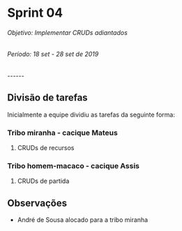 # Sprint 04

<h6>Objetivo: Implementar CRUDs adiantados</h6>
<h6>Período: 18 set - 28 set de 2019</h6>
------



## Divisão de tarefas

Inicialmente a equipe dividiu as tarefas da seguinte forma:

### Tribo miranha - cacique Mateus

1. CRUDs de recursos

### Tribo homem-macaco - cacique Assis

1. CRUDs de partida

## Observações
- André de Sousa alocado para a tribo miranha
